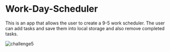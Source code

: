 # Work-Day-Scheduler

This is an app that allows the user to create a 9-5 work scheduler. The user can add tasks and save them into local storage and also remove completed tasks. 


![challenge5](https://user-images.githubusercontent.com/78002356/116019645-4b692d80-a60a-11eb-8674-10da74fabf01.JPG)
